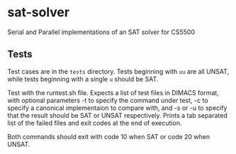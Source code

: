 # sat-solver
Serial and Parallel implementations of an SAT solver for CS5500

## Tests
Test cases are in the `tests` directory. Tests beginning with `uu` are all UNSAT, while tests beginning with a single `u`
should be SAT.

Test with the runtest.sh file. Expects a list of test files in DIMACS format, with optional parameters -t to specify
the command under test, -c to specify a canonical implementaion to compare with, and -s or -u to specify that the
result should be SAT or UNSAT respectively. Prints a tab separated list of the failed files and exit codes at the end of 
execution.

Both commands should exit with code 10 when SAT or code 20 when UNSAT.

